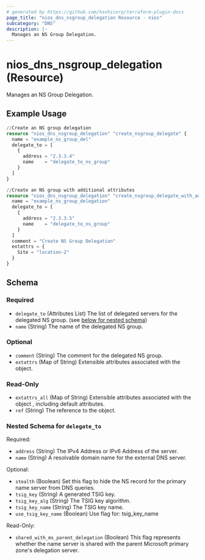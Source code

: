 ```yaml
---
# generated by https://github.com/hashicorp/terraform-plugin-docs
page_title: "nios_dns_nsgroup_delegation Resource - nios"
subcategory: "DNS"
description: |-
  Manages an NS Group Delegation.
---
```


# nios_dns_nsgroup_delegation (Resource)

Manages an NS Group Delegation.

## Example Usage

```terraform
//Create an NS group delegation 
resource "nios_dns_nsgroup_delegation" "create_nsgroup_delegate" {
  name = "example_ns_group_del"
  delegate_to = [
    {
      address = "2.3.3.4"
      name    = "delegate_to_ns_group"
    }
  ]
}

//Create an NS group with additional attributes
resource "nios_dns_nsgroup_delegation" "create_nsgroup_delegate_with_additional_params" {
  name = "example_ns_group_delegation"
  delegate_to = [
    {
      address = "2.3.3.5"
      name    = "delegate_to_ns_group"
    }
  ]
  comment = "Create NS Group Delegation"
  extattrs = {
    Site = "location-2"
  }
}
```

<!-- schema generated by tfplugindocs -->
## Schema

### Required

- `delegate_to` (Attributes List) The list of delegated servers for the delegated NS group. (see [below for nested schema](#nestedatt--delegate_to))
- `name` (String) The name of the delegated NS group.

### Optional

- `comment` (String) The comment for the delegated NS group.
- `extattrs` (Map of String) Extensible attributes associated with the object.

### Read-Only

- `extattrs_all` (Map of String) Extensible attributes associated with the object , including default attributes.
- `ref` (String) The reference to the object.

<a id="nestedatt--delegate_to"></a>
### Nested Schema for `delegate_to`

Required:

- `address` (String) The IPv4 Address or IPv6 Address of the server.
- `name` (String) A resolvable domain name for the external DNS server.

Optional:

- `stealth` (Boolean) Set this flag to hide the NS record for the primary name server from DNS queries.
- `tsig_key` (String) A generated TSIG key.
- `tsig_key_alg` (String) The TSIG key algorithm.
- `tsig_key_name` (String) The TSIG key name.
- `use_tsig_key_name` (Boolean) Use flag for: tsig_key_name

Read-Only:

- `shared_with_ms_parent_delegation` (Boolean) This flag represents whether the name server is shared with the parent Microsoft primary zone's delegation server.
